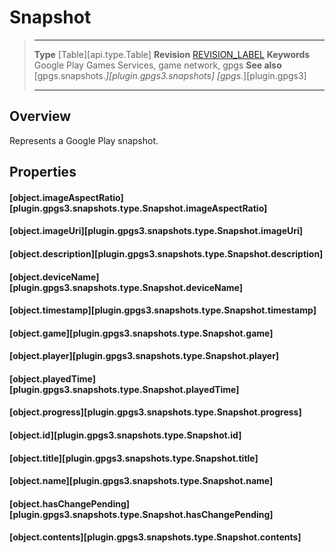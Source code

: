 # Snapshot

> --------------------- ------------------------------------------------------------------------------------------
> __Type__              [Table][api.type.Table]
> __Revision__          [REVISION_LABEL](REVISION_URL)
> __Keywords__          Google Play Games Services, game network, gpgs
> __See also__          [gpgs.snapshots.*][plugin.gpgs3.snapshots]
>                       [gpgs.*][plugin.gpgs3]
> --------------------- ------------------------------------------------------------------------------------------

## Overview

Represents a Google Play snapshot.

## Properties

#### [object.imageAspectRatio][plugin.gpgs3.snapshots.type.Snapshot.imageAspectRatio]

#### [object.imageUri][plugin.gpgs3.snapshots.type.Snapshot.imageUri]

#### [object.description][plugin.gpgs3.snapshots.type.Snapshot.description]

#### [object.deviceName][plugin.gpgs3.snapshots.type.Snapshot.deviceName]

#### [object.timestamp][plugin.gpgs3.snapshots.type.Snapshot.timestamp]

#### [object.game][plugin.gpgs3.snapshots.type.Snapshot.game]

#### [object.player][plugin.gpgs3.snapshots.type.Snapshot.player]

#### [object.playedTime][plugin.gpgs3.snapshots.type.Snapshot.playedTime]

#### [object.progress][plugin.gpgs3.snapshots.type.Snapshot.progress]

#### [object.id][plugin.gpgs3.snapshots.type.Snapshot.id]

#### [object.title][plugin.gpgs3.snapshots.type.Snapshot.title]

#### [object.name][plugin.gpgs3.snapshots.type.Snapshot.name]

#### [object.hasChangePending][plugin.gpgs3.snapshots.type.Snapshot.hasChangePending]

#### [object.contents][plugin.gpgs3.snapshots.type.Snapshot.contents]
